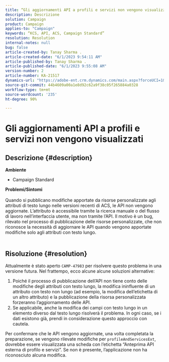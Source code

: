 ```yaml
---
title: “Gli aggiornamenti API a profili e servizi non vengono visualizzati”
description: Descrizione
solution: Campaign
product: Campaign
applies-to: "Campaign"
keywords: “KCS, API, ACS, Campaign Standard”
resolution: Resolution
internal-notes: null
bug: false
article-created-by: Tanay Sharma .
article-created-date: "6/1/2023 9:54:11 AM"
article-published-by: Tanay Sharma .
article-published-date: "6/1/2023 9:55:08 AM"
version-number: 2
article-number: KA-21517
dynamics-url: "https://adobe-ent.crm.dynamics.com/main.aspx?forceUCI=1&pagetype=entityrecord&etn=knowledgearticle&id=066ce93c-6200-ee11-8f6e-6045bd0067ea"
source-git-commit: 44b4609a00a1e8d92c62a9f38c05f265884a0328
workflow-type: tm+mt
source-wordcount: '235'
ht-degree: 90%

---
```


# Gli aggiornamenti API a profili e servizi non vengono visualizzati

## Descrizione {#description}

<b>Ambiente</b>
- Campaign Standard

<b>Problemi/Sintomi</b><br><br>Quando si pubblicano modifiche apportate da risorse personalizzate agli attributi di testo lungo nelle versioni recenti di ACS, le API non vengono aggiornate. L’attributo è accessibile tramite la ricerca manuale o del flusso di lavoro nell’interfaccia utente, ma non tramite l’API. Il motivo è un bug, rilevato nel processo di pubblicazione delle risorse personalizzate, che non riconosce la necessità di aggiornare le API quando vengono apportate modifiche solo agli attributi con testo lungo.
<br> <br>

## Risoluzione {#resolution}


Attualmente è stato aperto `CAMP-47983` per risolvere questo problema in una versione futura. Nel frattempo, ecco alcune alcune soluzioni alternative:

1. Poiché il processo di pubblicazione dell’API non tiene conto delle modifiche degli attributi con testo lungo, la modifica ininfluente di un attributo con testo non lungo (ad esempio, la modifica dell’etichetta di un altro attributo) e la pubblicazione della risorsa personalizzata forzeranno l’aggiornamento delle API.
2. Se applicabile, anche la modifica dei campi con testo lungo in un elemento diverso dal testo lungo risolverà il problema. In ogni caso, se i dati esistono già, prendi in considerazione questo approccio con cautela.


Per confermare che le API vengono aggiornate, una volta completata la preparazione, se vengono rilevate modifiche per `profileAndServicesExt`, dovrebbe essere visualizzata una scheda con l’etichetta “Anteprima API esterna di profilo e servizi”. Se non è presente, l’applicazione non ha riconosciuto alcuna modifica.
